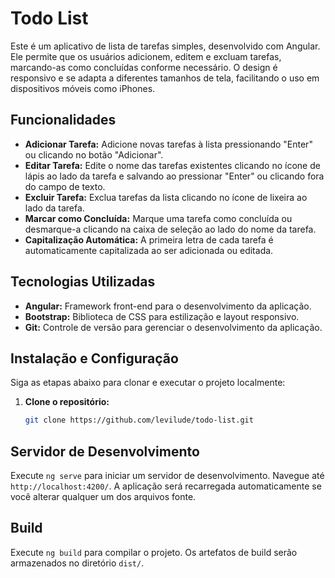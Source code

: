 # Todo List
Este é um aplicativo de lista de tarefas simples, desenvolvido com Angular. Ele permite que os usuários adicionem, editem e excluam tarefas, marcando-as como concluídas conforme necessário. O design é responsivo e se adapta a diferentes tamanhos de tela, facilitando o uso em dispositivos móveis como iPhones.

## Funcionalidades
- **Adicionar Tarefa:** Adicione novas tarefas à lista pressionando "Enter" ou clicando no botão "Adicionar".
- **Editar Tarefa:** Edite o nome das tarefas existentes clicando no ícone de lápis ao lado da tarefa e salvando ao pressionar "Enter" ou clicando fora do campo de texto.
- **Excluir Tarefa:** Exclua tarefas da lista clicando no ícone de lixeira ao lado da tarefa.
- **Marcar como Concluída:** Marque uma tarefa como concluída ou desmarque-a clicando na caixa de seleção ao lado do nome da tarefa.
- **Capitalização Automática:** A primeira letra de cada tarefa é automaticamente capitalizada ao ser adicionada ou editada.

## Tecnologias Utilizadas
- **Angular:** Framework front-end para o desenvolvimento da aplicação.
- **Bootstrap:** Biblioteca de CSS para estilização e layout responsivo.
- **Git:** Controle de versão para gerenciar o desenvolvimento da aplicação.

## Instalação e Configuração
Siga as etapas abaixo para clonar e executar o projeto localmente:

1. **Clone o repositório:**
   ```bash
   git clone https://github.com/levilude/todo-list.git

## Servidor de Desenvolvimento
Execute `ng serve` para iniciar um servidor de desenvolvimento. Navegue até `http://localhost:4200/`. A aplicação será recarregada automaticamente se você alterar qualquer um dos arquivos fonte.

## Build
Execute `ng build` para compilar o projeto. Os artefatos de build serão armazenados no diretório `dist/`.
